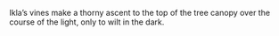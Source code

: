 Ikla’s vines make a thorny ascent to the top of the tree canopy over the course of the light, only to wilt in the dark.
